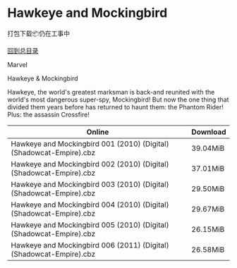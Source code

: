 # Hawkeye and Mockingbird

打包下载📦仍在工事中

[回到总目录](/Catalogs.md)

Marvel

Hawkeye & Mockingbird

Hawkeye, the world's greatest marksman is back-and reunited with the world's most dangerous super-spy, Mockingbird! But now the one thing that divided them years before has returned to haunt them: the Phantom Rider! Plus: the assassin Crossfire! 





Online | Download
--- | ---
Hawkeye and Mockingbird 001 (2010) (Digital) (Shadowcat-Empire).cbz | 39.04MiB
Hawkeye and Mockingbird 002 (2010) (Digital) (Shadowcat-Empire).cbz | 37.01MiB
Hawkeye and Mockingbird 003 (2010) (Digital) (Shadowcat-Empire).cbz | 29.50MiB
Hawkeye and Mockingbird 004 (2010) (Digital) (Shadowcat-Empire).cbz | 29.67MiB
Hawkeye and Mockingbird 005 (2010) (Digital) (Shadowcat-Empire).cbz | 26.15MiB
Hawkeye and Mockingbird 006 (2011) (Digital) (Shadowcat-Empire).cbz | 26.58MiB